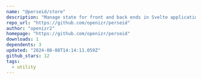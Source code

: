 ```yaml
---
name: "@perseid/store"
description: "Manage state for front and back ends in Svelte applications."
repo_url: "https://github.com/openizr/perseid"
author: "openizr2"
homepage: "https://github.com/openizr/perseid"
downloads: 1
dependents: 3
updated: "2024-08-08T14:14:11.059Z"
github_stars: 12
tags: 
  - utility
---
```

